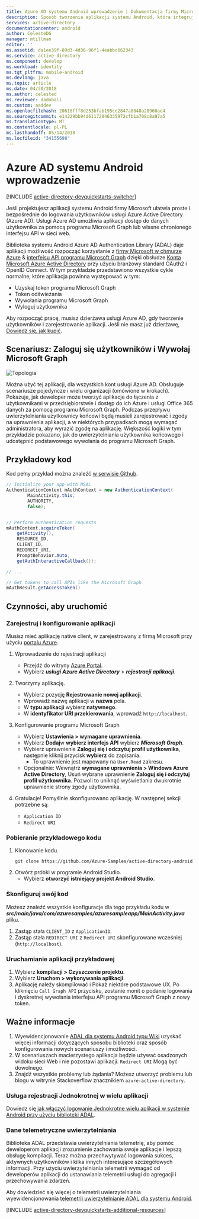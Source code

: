```yaml
---
title: Azure AD systemu Android wprowadzenie | Dokumentacja firmy Microsoft
description: Sposób tworzenia aplikacji systemu Android, która integruje się z usługą Azure AD, logowania i wywołania usługi Azure AD chronione przy użyciu OAuth2.0 interfejsów API.
services: active-directory
documentationcenter: android
author: CelesteDG
manager: mtillman
editor: ''
ms.assetid: da1ee39f-89d3-4d36-96f1-4eabbc662343
ms.service: active-directory
ms.component: develop
ms.workload: identity
ms.tgt_pltfrm: mobile-android
ms.devlang: java
ms.topic: article
ms.date: 04/30/2018
ms.author: celested
ms.reviewer: dadobali
ms.custom: aaddev
ms.openlocfilehash: 20618fff8d253bfab195ce2847a8848a28960ae4
ms.sourcegitcommit: e14229bb94d61172046335972cfb1a708c8a97a5
ms.translationtype: MT
ms.contentlocale: pl-PL
ms.lasthandoff: 05/14/2018
ms.locfileid: "34155698"
---
```

# <a name="azure-ad-android-getting-started"></a>Azure AD systemu Android wprowadzenie
[!INCLUDE [active-directory-devquickstarts-switcher](../../../includes/active-directory-devquickstarts-switcher.md)]

Jeśli projektujesz aplikacji systemu Android firmy Microsoft ułatwia proste i bezpośrednie do logowania użytkowników usługi Azure Active Directory (Azure AD). Usługi Azure AD umożliwia aplikacji dostęp do danych użytkownika za pomocą programu Microsoft Graph lub własne chronionego interfejsu API w sieci web. 

Biblioteka systemu Android Azure AD Authentication Library (ADAL) daje aplikacji możliwość rozpocząć korzystanie z [firmy Microsoft w chmurze Azure](https://cloud.microsoft.com) & [interfejsu API programu Microsoft Graph](https://graph.microsoft.io) dzięki obsłudze [ Konta Microsoft Azure Active Directory](https://azure.microsoft.com/services/active-directory/) przy użyciu branżowy standard OAuth2 i OpenID Connect. W tym przykładzie przedstawiono wszystkie cykle normalne, które aplikacja powinna występować w tym:

* Uzyskaj token programu Microsoft Graph
* Token odświeżania
* Wywołania programu Microsoft Graph
* Wyloguj użytkownika

Aby rozpocząć pracę, musisz dzierżawa usługi Azure AD, gdy tworzenie użytkowników i zarejestrowanie aplikacji. Jeśli nie masz już dzierżawę, [Dowiedz się, jak kupić](active-directory-howto-tenant.md).

## <a name="scenario-sign-in-users-and-call-the-microsoft-graph"></a>Scenariusz: Zaloguj się użytkowników i Wywołaj Microsoft Graph

![Topologia](./media/active-directory-android-topology.png)

Można użyć tej aplikacji, dla wszystkich kont usługi Azure AD. Obsługuje scenariusze pojedyncze i wielu organizacji (omówione w krokach). Pokazuje, jak deweloper może tworzyć aplikacje do łączenia z użytkownikami w przedsiębiorstwie i dostęp do ich Azure i usługi Office 365 danych za pomocą programu Microsoft Graph. Podczas przepływu uwierzytelniania użytkownicy końcowi będą musieli zarejestrować i zgody na uprawnienia aplikacji, a w niektórych przypadkach mogą wymagać administratora, aby wyrazić zgodę na aplikację. Większość logiki w tym przykładzie pokazano, jak do uwierzytelniania użytkownika końcowego i udostępnić podstawowego wywołania do programu Microsoft Graph.

## <a name="example-code"></a>Przykładowy kod

Kod pełny przykład można znaleźć [w serwisie Github](https://github.com/Azure-Samples/active-directory-android). 

```Java
// Initialize your app with MSAL
AuthenticationContext mAuthContext = new AuthenticationContext(
        MainActivity.this, 
        AUTHORITY, 
        false);


// Perform authentication requests
mAuthContext.acquireToken(
    getActivity(), 
    RESOURCE_ID, 
    CLIENT_ID, 
    REDIRECT_URI,  
    PromptBehavior.Auto, 
    getAuthInteractiveCallback());

// ...

// Get tokens to call APIs like the Microsoft Graph
mAuthResult.getAccessToken()
```

## <a name="steps-to-run"></a>Czynności, aby uruchomić

### <a name="register-and-configure-your-app"></a>Zarejestruj i konfigurowanie aplikacji 
Musisz mieć aplikację native client, w zarejestrowany z firmą Microsoft przy użyciu [portalu Azure](https://portal.azure.com). 

1. Wprowadzenie do rejestracji aplikacji
    - Przejdź do witryny [Azure Portal](https://aad.portal.azure.com). 
    - Wybierz ***usługi Azure Active Directory*** > ***rejestracji aplikacji***. 

2. Tworzymy aplikację.
    - Wybierz pozycję **Rejestrowanie nowej aplikacji**. 
    - Wprowadź nazwę aplikacji w **nazwa** pola. 
    - W **typu aplikacji** wybierz **natywnego**. 
    - W **identyfikator URI przekierowania**, wprowadź `http://localhost`. 

3. Konfigurowanie programu Microsoft Graph
    - Wybierz **Ustawienia > wymagane uprawnienia**.
    - Wybierz **Dodaj**w **wybierz interfejs API** wybierz ***Microsoft Graph***. 
    - Wybierz uprawnienie **Zaloguj się i odczytuj profil użytkownika**, następnie kliknij przycisk **wybierz** do zapisania. 
        - To uprawnienie jest mapowany na `User.Read` zakresu. 
    - Opcjonalnie: Wewnątrz **wymagane uprawnienia > Windows Azure Active Directory**, Usuń wybrane uprawnienie **Zaloguj się i odczytuj profil użytkownika**. Pozwoli to uniknąć wyświetlania dwukrotnie uprawnienie strony zgody użytkownika. 

4. Gratulacje! Pomyślnie skonfigurowano aplikację. W następnej sekcji potrzebne są:
    - `Application ID`
    - `Redirect URI`

### <a name="get-the-sample-code"></a>Pobieranie przykładowego kodu

1. Klonowanie kodu.
    ```
    git clone https://github.com/Azure-Samples/active-directory-android
    ```
2. Otwórz próbki w programie Android Studio.
    - Wybierz **otworzyć istniejący projekt Android Studio**.

### <a name="configure-your-code"></a>Skonfiguruj swój kod

Możesz znaleźć wszystkie konfiguracje dla tego przykładu kodu w ***src/main/java/com/azuresamples/azuresampleapp/MainActivity.java*** pliku. 

1. Zastąp stała `CLIENT_ID` z `ApplicationID`.
2. Zastąp stała `REDIRECT URI` z `Redirect URI` skonfigurowane wcześniej (`http://localhost`). 

### <a name="run-the-sample"></a>Uruchamianie aplikacji przykładowej

1. Wybierz **kompilacji > Czyszczenie projektu**. 
2. Wybierz **Uruchom > wykonywania aplikacji**. 
3. Aplikację należy skompilować i Pokaż niektóre podstawowe UX. Po kliknięciu `Call Graph API` przycisku, zostanie monit o podanie logowania i dyskretnej wywołania interfejsu API programu Microsoft Graph z nowy token. 

## <a name="important-info"></a>Ważne informacje

1. Wyewidencjonowanie [ADAL dla systemu Android typu Wiki](https://github.com/AzureAD/azure-activedirectory-library-for-android/wiki) uzyskać więcej informacji dotyczących sposobu biblioteki oraz sposób konfigurowania nowych scenariuszy i możliwości. 
2. W scenariuszach macierzystego aplikacja będzie używać osadzonych widoku sieci Web i nie pozostawi aplikacji. `Redirect URI` Mogą być dowolnego. 
3. Znajdź wszystkie problemy lub żądania? Możesz utworzyć problemu lub blogu w witrynie Stackoverflow znacznikiem `azure-active-directory`. 

### <a name="cross-app-sso"></a>Usługa rejestracji Jednokrotnej w wielu aplikacji
Dowiedz się [jak włączyć logowanie Jednokrotne wielu aplikacji w systemie Android przy użyciu biblioteki ADAL](active-directory-sso-android.md). 

### <a name="auth-telemetry"></a>Dane telemetryczne uwierzytelniania
Biblioteka ADAL przedstawia uwierzytelniania telemetrię, aby pomóc deweloperom aplikacji zrozumienie zachowania swoje aplikacje i lepszą obsługę kompilacji. Teraz można przechwytywać logowania sukces, aktywnych użytkowników i kilka innych interesujące szczegółowych informacji. Przy użyciu uwierzytelniania telemetrii wymagać od deweloperów aplikacji do ustanawiania telemetrii usługi do agregacji i przechowywania zdarzeń.

Aby dowiedzieć się więcej o telemetrii uwierzytelniania wyewidencjonowania [telemetrii uwierzytelnianie ADAL dla systemu Android](https://github.com/AzureAD/azure-activedirectory-library-for-android/wiki/Telemetry). 

[!INCLUDE [active-directory-devquickstarts-additional-resources](../../../includes/active-directory-devquickstarts-additional-resources.md)]
